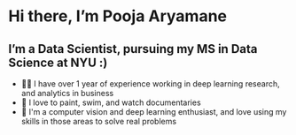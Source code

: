 # Hi there, I’m Pooja Aryamane
## I’m a Data Scientist, pursuing my MS in Data Science at NYU :)  
* 👩‍🎓 I have over 1 year of experience working in deep learning research, and analytics in business  
* 🎨 I love to paint, swim, and watch documentaries  
* 🤖 I'm a computer vision and deep learning enthusiast, and love using my skills in those areas to solve real problems 



<!---
pooja-aryamane/pooja-aryamane is a ✨ special ✨ repository because its `README.md` (this file) appears on your GitHub profile.
You can click the Preview link to take a look at your changes.
--->
